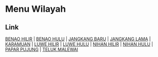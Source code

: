 # Menu Wilayah

## Link

[BENAO HILIR](https://github.com/gigit-pemilu/pemilu-2024-62-kalimantan-tengah/tree/main/pilpres/hitung-suara/sub/62-kalimantan-tengah/sub/05-barito-utara/sub/09-lahei-barat/sub/2009-benao-hilir)
 | 
[BENAO HULU](https://github.com/gigit-pemilu/pemilu-2024-62-kalimantan-tengah/tree/main/pilpres/hitung-suara/sub/62-kalimantan-tengah/sub/05-barito-utara/sub/09-lahei-barat/sub/2010-benao-hulu)
 | 
[JANGKANG BARU](https://github.com/gigit-pemilu/pemilu-2024-62-kalimantan-tengah/tree/main/pilpres/hitung-suara/sub/62-kalimantan-tengah/sub/05-barito-utara/sub/09-lahei-barat/sub/2005-jangkang-baru)
 | 
[JANGKANG LAMA](https://github.com/gigit-pemilu/pemilu-2024-62-kalimantan-tengah/tree/main/pilpres/hitung-suara/sub/62-kalimantan-tengah/sub/05-barito-utara/sub/09-lahei-barat/sub/2006-jangkang-lama)
 | 
[KARAMUAN](https://github.com/gigit-pemilu/pemilu-2024-62-kalimantan-tengah/tree/main/pilpres/hitung-suara/sub/62-kalimantan-tengah/sub/05-barito-utara/sub/09-lahei-barat/sub/2011-karamuan)
 | 
[LUWE HILIR](https://github.com/gigit-pemilu/pemilu-2024-62-kalimantan-tengah/tree/main/pilpres/hitung-suara/sub/62-kalimantan-tengah/sub/05-barito-utara/sub/09-lahei-barat/sub/2003-luwe-hilir)
 | 
[LUWE HULU](https://github.com/gigit-pemilu/pemilu-2024-62-kalimantan-tengah/tree/main/pilpres/hitung-suara/sub/62-kalimantan-tengah/sub/05-barito-utara/sub/09-lahei-barat/sub/2004-luwe-hulu)
 | 
[NIHAN HILIR](https://github.com/gigit-pemilu/pemilu-2024-62-kalimantan-tengah/tree/main/pilpres/hitung-suara/sub/62-kalimantan-tengah/sub/05-barito-utara/sub/09-lahei-barat/sub/2001-nihan-hilir)
 | 
[NIHAN HULU](https://github.com/gigit-pemilu/pemilu-2024-62-kalimantan-tengah/tree/main/pilpres/hitung-suara/sub/62-kalimantan-tengah/sub/05-barito-utara/sub/09-lahei-barat/sub/2002-nihan-hulu)
 | 
[PAPAR PUJUNG](https://github.com/gigit-pemilu/pemilu-2024-62-kalimantan-tengah/tree/main/pilpres/hitung-suara/sub/62-kalimantan-tengah/sub/05-barito-utara/sub/09-lahei-barat/sub/2007-papar-pujung)
 | 
[TELUK MALEWAI](https://github.com/gigit-pemilu/pemilu-2024-62-kalimantan-tengah/tree/main/pilpres/hitung-suara/sub/62-kalimantan-tengah/sub/05-barito-utara/sub/09-lahei-barat/sub/2008-teluk-malewai)

